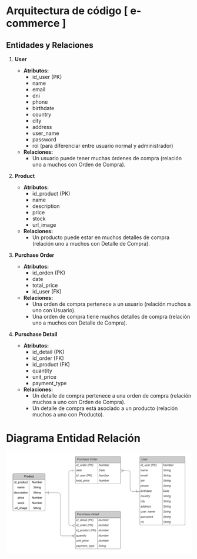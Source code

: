 # Arquitectura de código [ e-commerce ]

## Entidades y Relaciones

1. **User**

   - **Atributos:**
     - id_user (PK)
     - name
     - email
     - dni
     - phone
     - birthdate
     - country
     - city
     - address
     - user_name
     - password
     - rol (para diferenciar entre usuario normal y administrador)
   - **Relaciones:**
     - Un usuario puede tener muchas órdenes de compra (relación uno a muchos con Orden de Compra).

2. **Product**

   - **Atributos:**
     - id_product (PK)
     - name
     - description
     - price
     - stock
     - url_image
   - **Relaciones:**
     - Un producto puede estar en muchos detalles de compra (relación uno a muchos con Detalle de Compra).

3. **Purchase Order**

   - **Atributos:**
     - id_orden (PK)
     - date
     - total_price
     - id_user (FK)
   - **Relaciones:**
     - Una orden de compra pertenece a un usuario (relación muchos a uno con Usuario).
     - Una orden de compra tiene muchos detalles de compra (relación uno a muchos con Detalle de Compra).

4. **Purschase Detail**
   - **Atributos:**
     - id_detail (PK)
     - id_order (FK)
     - id_product (FK)
     - quantity
     - unit_price
     - payment_type
   - **Relaciones:**
     - Un detalle de compra pertenece a una orden de compra (relación muchos a uno con Orden de Compra).
     - Un detalle de compra está asociado a un producto (relación muchos a uno con Producto).

# Diagrama Entidad Relación

![DER e-commerce](<./assets/Diagrama%20ER%20de%20base%20de%20datos%20(pata%20de%20gallo).png>)
